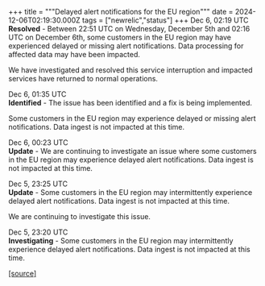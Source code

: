 +++
title = """Delayed alert notifications for the EU region"""
date = 2024-12-06T02:19:30.000Z
tags = ["newrelic","status"]
+++
Dec 6, 02:19 UTC  
**Resolved** - Between 22:51 UTC on Wednesday, December 5th and 02:16 UTC on December 6th, some customers in the EU region may have experienced delayed or missing alert notifications. Data processing for affected data may have been impacted.  
  
We have investigated and resolved this service interruption and impacted services have returned to normal operations.

Dec 6, 01:35 UTC  
**Identified** - The issue has been identified and a fix is being implemented.  
  
Some customers in the EU region may experience delayed or missing alert notifications. Data ingest is not impacted at this time.

Dec 6, 00:23 UTC  
**Update** - We are continuing to investigate an issue where some customers in the EU region may experience delayed alert notifications. Data ingest is not impacted at this time.

Dec 5, 23:25 UTC  
**Update** - Some customers in the EU region may intermittently experience delayed alert notifications. Data ingest is not impacted at this time.  
  
We are continuing to investigate this issue.

Dec 5, 23:20 UTC  
**Investigating** - Some customers in the EU region may intermittently experience delayed alert notifications. Data ingest is not impacted at this time.

[[source]](https://status.newrelic.com/incidents/3c2wfrnsbjkz)

